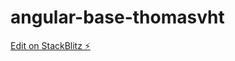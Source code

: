 # angular-base-thomasvht

[Edit on StackBlitz ⚡️](https://stackblitz.com/edit/angular-base-thomasvht)